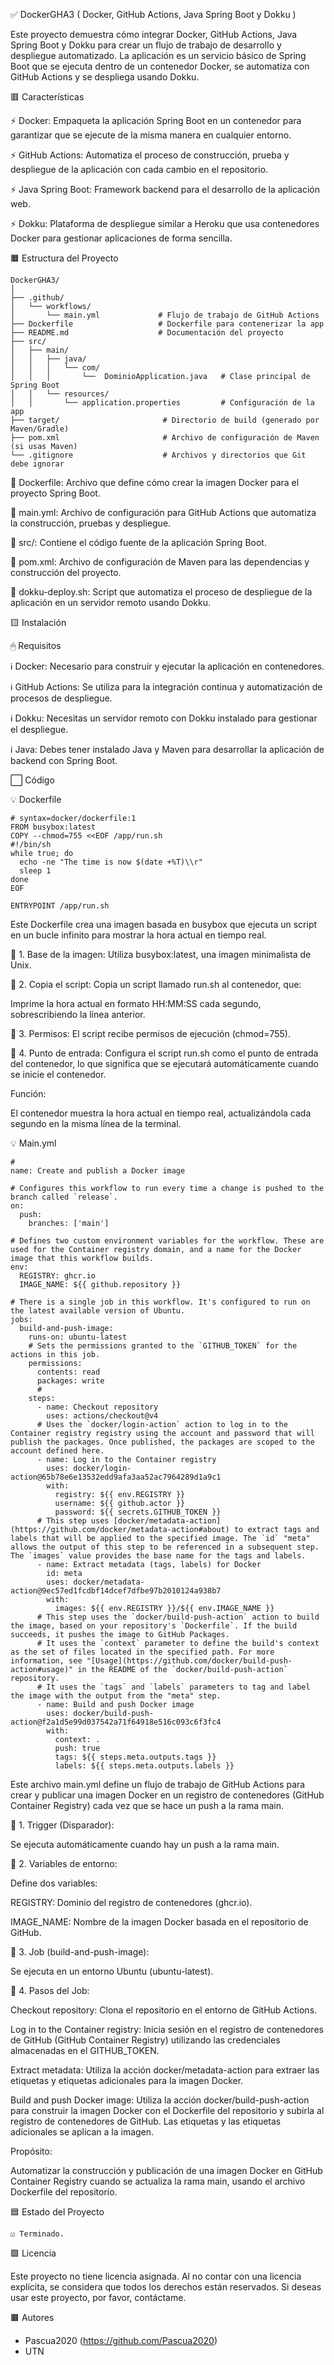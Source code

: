 ✅️ DockerGHA3 ( Docker, GitHub Actions, Java Spring Boot y Dokku )

Este proyecto demuestra cómo integrar Docker, GitHub Actions, Java Spring Boot y Dokku para crear un flujo de trabajo de desarrollo y despliegue automatizado. La aplicación es un servicio básico de Spring Boot que se ejecuta dentro de un contenedor Docker, se automatiza con GitHub Actions y se despliega usando Dokku.

🟥 Características

⚡️ Docker: Empaqueta la aplicación Spring Boot en un contenedor para garantizar que se ejecute de la misma manera en cualquier entorno.

⚡️ GitHub Actions: Automatiza el proceso de construcción, prueba y despliegue de la aplicación con cada cambio en el repositorio.

⚡️ Java Spring Boot: Framework backend para el desarrollo de la aplicación web.

⚡️ Dokku: Plataforma de despliegue similar a Heroku que usa contenedores Docker para gestionar aplicaciones de forma sencilla.

🟧 Estructura del Proyecto
```
DockerGHA3/
│
├── .github/
│   └── workflows/
│       └── main.yml             # Flujo de trabajo de GitHub Actions
├── Dockerfile                   # Dockerfile para contenerizar la app
├── README.md                    # Documentación del proyecto
├── src/
│   ├── main/
│   │   ├── java/
│   │   │   └── com/
│   │   │       └──  DominioApplication.java   # Clase principal de Spring Boot
│   │   └── resources/
│   │       └── application.properties         # Configuración de la app
├── target/                       # Directorio de build (generado por Maven/Gradle)
├── pom.xml                       # Archivo de configuración de Maven (si usas Maven)
└── .gitignore                    # Archivos y directorios que Git debe ignorar
```
💾 Dockerfile: Archivo que define cómo crear la imagen Docker para el proyecto Spring Boot.

💾 main.yml: Archivo de configuración para GitHub Actions que automatiza la construcción, pruebas y despliegue.

💾 src/: Contiene el código fuente de la aplicación Spring Boot.

💾 pom.xml: Archivo de configuración de Maven para las dependencias y construcción del proyecto.

💾 dokku-deploy.sh: Script que automatiza el proceso de despliegue de la aplicación en un servidor remoto usando Dokku.

🟨 Instalación

 🖱 Requisitos

ℹ️ Docker: Necesario para construir y ejecutar la aplicación en contenedores.

ℹ️ GitHub Actions: Se utiliza para la integración continua y automatización de procesos de despliegue.

ℹ️ Dokku: Necesitas un servidor remoto con Dokku instalado para gestionar el despliegue.

ℹ️ Java: Debes tener instalado Java y Maven para desarrollar la aplicación de backend con Spring Boot.

⬜️ Código

💡 Dockerfile
```
# syntax=docker/dockerfile:1
FROM busybox:latest
COPY --chmod=755 <<EOF /app/run.sh
#!/bin/sh
while true; do
  echo -ne "The time is now $(date +%T)\\r"
  sleep 1
done
EOF

ENTRYPOINT /app/run.sh
```

Este Dockerfile crea una imagen basada en busybox que ejecuta un script en un bucle infinito para mostrar la hora actual en tiempo real.

📀 1. Base de la imagen: Utiliza busybox:latest, una imagen minimalista de Unix.

📀 2. Copia el script: Copia un script llamado run.sh al contenedor, que:

Imprime la hora actual en formato HH:MM:SS cada segundo, sobrescribiendo la línea anterior.

📀 3. Permisos: El script recibe permisos de ejecución (chmod=755).

📀 4. Punto de entrada: Configura el script run.sh como el punto de entrada del contenedor, lo que significa que se ejecutará automáticamente cuando se inicie el contenedor.

Función:

El contenedor muestra la hora actual en tiempo real, actualizándola cada segundo en la misma línea de la terminal.

💡 Main.yml
```
#
name: Create and publish a Docker image

# Configures this workflow to run every time a change is pushed to the branch called `release`.
on:
  push:
    branches: ['main']

# Defines two custom environment variables for the workflow. These are used for the Container registry domain, and a name for the Docker image that this workflow builds.
env:
  REGISTRY: ghcr.io
  IMAGE_NAME: ${{ github.repository }}

# There is a single job in this workflow. It's configured to run on the latest available version of Ubuntu.
jobs:
  build-and-push-image:
    runs-on: ubuntu-latest
    # Sets the permissions granted to the `GITHUB_TOKEN` for the actions in this job.
    permissions:
      contents: read
      packages: write
      # 
    steps:
      - name: Checkout repository
        uses: actions/checkout@v4
      # Uses the `docker/login-action` action to log in to the Container registry registry using the account and password that will publish the packages. Once published, the packages are scoped to the account defined here.
      - name: Log in to the Container registry
        uses: docker/login-action@65b78e6e13532edd9afa3aa52ac7964289d1a9c1
        with:
          registry: ${{ env.REGISTRY }}
          username: ${{ github.actor }}
          password: ${{ secrets.GITHUB_TOKEN }}
      # This step uses [docker/metadata-action](https://github.com/docker/metadata-action#about) to extract tags and labels that will be applied to the specified image. The `id` "meta" allows the output of this step to be referenced in a subsequent step. The `images` value provides the base name for the tags and labels.
      - name: Extract metadata (tags, labels) for Docker
        id: meta
        uses: docker/metadata-action@9ec57ed1fcdbf14dcef7dfbe97b2010124a938b7
        with:
          images: ${{ env.REGISTRY }}/${{ env.IMAGE_NAME }}
      # This step uses the `docker/build-push-action` action to build the image, based on your repository's `Dockerfile`. If the build succeeds, it pushes the image to GitHub Packages.
      # It uses the `context` parameter to define the build's context as the set of files located in the specified path. For more information, see "[Usage](https://github.com/docker/build-push-action#usage)" in the README of the `docker/build-push-action` repository.
      # It uses the `tags` and `labels` parameters to tag and label the image with the output from the "meta" step.
      - name: Build and push Docker image
        uses: docker/build-push-action@f2a1d5e99d037542a71f64918e516c093c6f3fc4
        with:
          context: .
          push: true
          tags: ${{ steps.meta.outputs.tags }}
          labels: ${{ steps.meta.outputs.labels }}
```
Este archivo main.yml define un flujo de trabajo de GitHub Actions para crear y publicar una imagen Docker en un registro de contenedores (GitHub Container Registry) cada vez que se hace un push a la rama main.

📀 1. Trigger (Disparador):

Se ejecuta automáticamente cuando hay un push a la rama main.

📀 2. Variables de entorno:

Define dos variables:

REGISTRY: Dominio del registro de contenedores (ghcr.io).

IMAGE_NAME: Nombre de la imagen Docker basada en el repositorio de GitHub.

📀 3. Job (build-and-push-image):

Se ejecuta en un entorno Ubuntu (ubuntu-latest).

📀 4. Pasos del Job:

Checkout repository: Clona el repositorio en el entorno de GitHub Actions.

Log in to the Container registry: Inicia sesión en el registro de contenedores de GitHub (GitHub Container Registry) utilizando las credenciales almacenadas en el GITHUB_TOKEN.

Extract metadata: Utiliza la acción docker/metadata-action para extraer las etiquetas y etiquetas adicionales para la imagen Docker.

Build and push Docker image: Utiliza la acción docker/build-push-action para construir la imagen Docker con el Dockerfile del repositorio y subirla al registro de contenedores de GitHub. Las etiquetas y las etiquetas adicionales se aplican a la imagen.

Propósito:

Automatizar la construcción y publicación de una imagen Docker en GitHub Container Registry cuando se actualiza la rama main, usando el archivo Dockerfile del repositorio.

🟦 Estado del Proyecto

    ☑️ Terminado.

🟪 Licencia  

Este proyecto no tiene licencia asignada. Al no contar con una licencia explícita, se considera que todos los derechos están reservados. Si deseas usar este proyecto, por favor, contáctame.

🟫 Autores

- Pascua2020 (https://github.com/Pascua2020)
- UTN